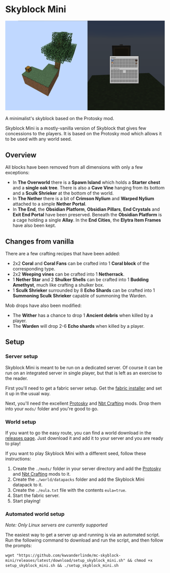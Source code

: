 # Skyblock Mini

![Starting island](/skyblock_start.png?raw=true "Starting island")

A minimalist's skyblock based on the Protosky mod.

Skyblock Mini is a mostly-vanilla version of Skyblock that gives few concessions to the players. It is based on the Protosky mod which allows it to be used with any world seed.

## Overview

All blocks have been removed from all dimensions with only a few exceptions:
- In **The Overworld** there is a **Spawn Island** which holds a **Starter chest** and a **single oak tree**. There is also a **Cave Vine** hanging from its bottom and a **Sculk Shrieker** at the bottom of the world.
- In **The Nether** there is a bit of **Crimson Nylium** and **Warped Nylium** attached to a simple **Nether Portal**.
- In **The End**, the **Obsidian Platform**, **Obsidian Pillars**, **End Crystals** and **Exit End Portal** have been preserved. Beneath the **Obsidian Platform** is a cage holding a single **Allay**. In the **End Cities**, the **Elytra Item Frames** have also been kept.

## Changes from vanilla

There are a few crafting recipes that have been added:
* 2x2 **Coral** and **Coral Fans** can be crafted into 1 **Coral block** of the corresponding type.
* 2x2 **Weeping vines** can be crafted into 1 **Netherrack**.
* 1 **Nether Star** and 2 **Shulker Shells** can be crafted into 1 **Budding Amethyst**, much like crafting a shulker box.
* 1 **Sculk Shrieker** surrounded by 8 **Echo Shards** can be crafted into 1 **Summoning Sculk Shrieker** capable of summoning the Warden.

Mob drops have also been modified:
* The **Wither** has a chance to drop 1 **Ancient debris** when killed by a player.
* The **Warden** will drop 2-6 **Echo shards** when killed by a player.

## Setup

### Server setup

Skyblock Mini is meant to be run on a dedicated server. Of course it can be run on an integrated server in single player, but that is left as an exercise to the reader.

First you'll need to get a fabric server setup. Get the [fabric installer](https://fabricmc.net/use/) and set it up in the usual way.

Next, you'll need the excellent [Protosky](https://modrinth.com/mod/protosky) and [Nbt Crafting](https://github.com/Siphalor/nbt-crafting) mods. Drop them into your `mods/` folder and you're good to go.

### World setup

If you want to go the easy route, you can find a world download in the [releases page](https://github.com/kwvanderlinde/mc-skyblock-mini/releases). Just download it and add it to your server and you are ready to play!

If you want to play Skyblock Mini with a different seed, follow these instructions:
1. Create the `./mods/` folder in your server directory and add the [Protosky](https://modrinth.com/mod/protosky) and [Nbt Crafting](https://github.com/Siphalor/nbt-crafting) mods to it.
2. Create the `./world/datapacks` folder and add the Skyblock Mini datapack to it.
3. Create the `./eula.txt` file with the contents `eula=true`.
4. Start the fabric server.
5. Start playing!

### Automated world setup

_Note: Only Linux servers are currently supported_

The easiest way to get a server up and running is via an automated script. Run the following command to download and run the script, and then follow the prompts:
```
wget "https://github.com/kwvanderlinde/mc-skyblock-mini/releases/latest/download/setup_skyblock_mini.sh" && chmod +x setup_skyblock_mini.sh && ./setup_skyblock_mini.sh
```
